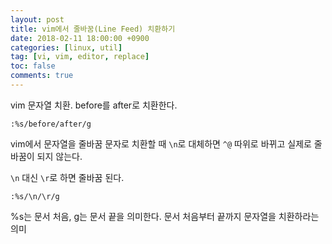 ```yaml
---
layout: post
title: vim에서 줄바꿈(Line Feed) 치환하기
date: 2018-02-11 18:00:00 +0900
categories: [linux, util]
tag: [vi, vim, editor, replace]
toc: false
comments: true
---
```




vim 문자열 치환. before를 after로 치환한다.

```
:%s/before/after/g
```

vim에서 문자열을 줄바꿈 문자로 치환할 때 `\n`로 대체하면 `^@` 따위로 바뀌고 실제로 줄바꿈이 되지 않는다.

`\n` 대신 `\r`로 하면 줄바꿈 된다.

```
:%s/\n/\r/g
```

%s는 문서 처음, g는 문서 끝을 의미한다. 문서 처음부터 끝까지 문자열을 치환하라는 의미
